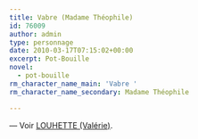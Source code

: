 ```yaml
---
title: Vabre (Madame Théophile)
id: 76009
author: admin
type: personnage
date: 2010-03-17T07:15:02+00:00
excerpt: Pot-Bouille
novel:
  - pot-bouille
rm_character_name_main: 'Vabre '
rm_character_name_secondary: Madame Théophile

---
```

— Voir <a href="/personnage/louhette-valerie/" target="_self">LOUHETTE (Valérie)</a>.
